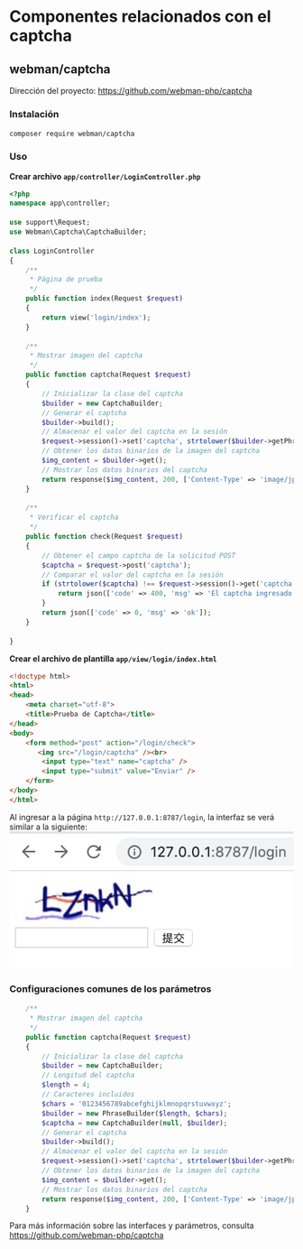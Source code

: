 # Componentes relacionados con el captcha

## webman/captcha
Dirección del proyecto: https://github.com/webman-php/captcha

### Instalación
``` 
composer require webman/captcha
```

### Uso

**Crear archivo `app/controller/LoginController.php`**

```php
<?php
namespace app\controller;

use support\Request;
use Webman\Captcha\CaptchaBuilder;

class LoginController
{
    /**
     * Página de prueba
     */
    public function index(Request $request)
    {
        return view('login/index');
    }
    
    /**
     * Mostrar imagen del captcha
     */
    public function captcha(Request $request)
    {
        // Inicializar la clase del captcha
        $builder = new CaptchaBuilder;
        // Generar el captcha
        $builder->build();
        // Almacenar el valor del captcha en la sesión
        $request->session()->set('captcha', strtolower($builder->getPhrase()));
        // Obtener los datos binarios de la imagen del captcha
        $img_content = $builder->get();
        // Mostrar los datos binarios del captcha
        return response($img_content, 200, ['Content-Type' => 'image/jpeg']);
    }

    /**
     * Verificar el captcha
     */
    public function check(Request $request)
    {
        // Obtener el campo captcha de la solicitud POST
        $captcha = $request->post('captcha');
        // Comparar el valor del captcha en la sesión
        if (strtolower($captcha) !== $request->session()->get('captcha')) {
            return json(['code' => 400, 'msg' => 'El captcha ingresado no es correcto']);
        }
        return json(['code' => 0, 'msg' => 'ok']);
    }

}
```

**Crear el archivo de plantilla `app/view/login/index.html`**

```html
<!doctype html>
<html>
<head>
    <meta charset="utf-8">
    <title>Prueba de Captcha</title>  
</head>
<body>
    <form method="post" action="/login/check">
       <img src="/login/captcha" /><br>
        <input type="text" name="captcha" />
        <input type="submit" value="Enviar" />
    </form>
</body>
</html>
```

Al ingresar a la página `http://127.0.0.1:8787/login`, la interfaz se verá similar a la siguiente:
  ![](../../assets/img/captcha.png)

### Configuraciones comunes de los parámetros
```php
    /**
     * Mostrar imagen del captcha
     */
    public function captcha(Request $request)
    {
        // Inicializar la clase del captcha
        $builder = new CaptchaBuilder;
        // Longitud del captcha
        $length = 4;
        // Caracteres incluidos
        $chars = '0123456789abcefghijklmnopqrstuvwxyz';
        $builder = new PhraseBuilder($length, $chars);
        $captcha = new CaptchaBuilder(null, $builder);
        // Generar el captcha
        $builder->build();
        // Almacenar el valor del captcha en la sesión
        $request->session()->set('captcha', strtolower($builder->getPhrase()));
        // Obtener los datos binarios de la imagen del captcha
        $img_content = $builder->get();
        // Mostrar los datos binarios del captcha
        return response($img_content, 200, ['Content-Type' => 'image/jpeg']);
    }
```

Para más información sobre las interfaces y parámetros, consulta https://github.com/webman-php/captcha
